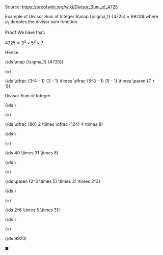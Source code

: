 # 

Source: https://proofwiki.org/wiki/Divisor_Sum_of_4725

Example of Divisor Sum of Integer
$\map {\sigma_1} {4725} = 9920$
where $\sigma_1$ denotes the divisor sum function.


Proof
We have that:

$4725 = 3^3 \times 5^2 \times 7$

Hence:














\(\ds \map {\sigma_1} {4725}\)

\(=\)







\(\ds \dfrac {3^4 - 1} {3 - 1} \times \dfrac {5^3 - 1} {5 - 1} \times \paren {7 + 1}\)





Divisor Sum of Integer














\(\ds \)

\(=\)







\(\ds \dfrac {80} 2 \times \dfrac {124} 4 \times 8\)




















\(\ds \)

\(=\)







\(\ds 40 \times 31 \times 8\)




















\(\ds \)

\(=\)







\(\ds \paren {2^3 \times 5} \times 31 \times 2^3\)




















\(\ds \)

\(=\)







\(\ds 2^6 \times 5 \times 31\)




















\(\ds \)

\(=\)







\(\ds 9920\)









$\blacksquare$





